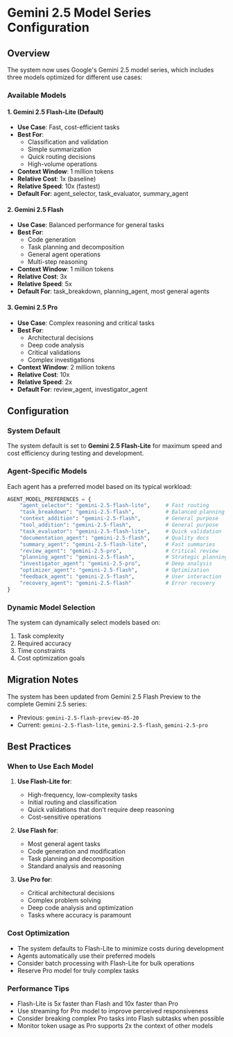 # Gemini 2.5 Model Series Configuration

## Overview

The system now uses Google's Gemini 2.5 model series, which includes three models optimized for different use cases:

### Available Models

#### 1. Gemini 2.5 Flash-Lite (Default)
- **Use Case**: Fast, cost-efficient tasks
- **Best For**: 
  - Classification and validation
  - Simple summarization
  - Quick routing decisions
  - High-volume operations
- **Context Window**: 1 million tokens
- **Relative Cost**: 1x (baseline)
- **Relative Speed**: 10x (fastest)
- **Default For**: agent_selector, task_evaluator, summary_agent

#### 2. Gemini 2.5 Flash
- **Use Case**: Balanced performance for general tasks
- **Best For**:
  - Code generation
  - Task planning and decomposition
  - General agent operations
  - Multi-step reasoning
- **Context Window**: 1 million tokens
- **Relative Cost**: 3x
- **Relative Speed**: 5x
- **Default For**: task_breakdown, planning_agent, most general agents

#### 3. Gemini 2.5 Pro
- **Use Case**: Complex reasoning and critical tasks
- **Best For**:
  - Architectural decisions
  - Deep code analysis
  - Critical validations
  - Complex investigations
- **Context Window**: 2 million tokens
- **Relative Cost**: 10x
- **Relative Speed**: 2x
- **Default For**: review_agent, investigator_agent

## Configuration

### System Default
The system default is set to **Gemini 2.5 Flash-Lite** for maximum speed and cost efficiency during testing and development.

### Agent-Specific Models
Each agent has a preferred model based on its typical workload:

```python
AGENT_MODEL_PREFERENCES = {
    "agent_selector": "gemini-2.5-flash-lite",     # Fast routing
    "task_breakdown": "gemini-2.5-flash",          # Balanced planning
    "context_addition": "gemini-2.5-flash",        # General purpose
    "tool_addition": "gemini-2.5-flash",           # General purpose
    "task_evaluator": "gemini-2.5-flash-lite",     # Quick validation
    "documentation_agent": "gemini-2.5-flash",     # Quality docs
    "summary_agent": "gemini-2.5-flash-lite",      # Fast summaries
    "review_agent": "gemini-2.5-pro",              # Critical review
    "planning_agent": "gemini-2.5-flash",          # Strategic planning
    "investigator_agent": "gemini-2.5-pro",        # Deep analysis
    "optimizer_agent": "gemini-2.5-flash",         # Optimization
    "feedback_agent": "gemini-2.5-flash",          # User interaction
    "recovery_agent": "gemini-2.5-flash"           # Error recovery
}
```

### Dynamic Model Selection
The system can dynamically select models based on:
1. Task complexity
2. Required accuracy
3. Time constraints
4. Cost optimization goals

## Migration Notes

The system has been updated from Gemini 2.5 Flash Preview to the complete Gemini 2.5 series:
- Previous: `gemini-2.5-flash-preview-05-20`
- Current: `gemini-2.5-flash-lite`, `gemini-2.5-flash`, `gemini-2.5-pro`

## Best Practices

### When to Use Each Model

1. **Use Flash-Lite for**:
   - High-frequency, low-complexity tasks
   - Initial routing and classification
   - Quick validations that don't require deep reasoning
   - Cost-sensitive operations

2. **Use Flash for**:
   - Most general agent tasks
   - Code generation and modification
   - Task planning and decomposition
   - Standard analysis and reasoning

3. **Use Pro for**:
   - Critical architectural decisions
   - Complex problem solving
   - Deep code analysis and optimization
   - Tasks where accuracy is paramount

### Cost Optimization

- The system defaults to Flash-Lite to minimize costs during development
- Agents automatically use their preferred models
- Consider batch processing with Flash-Lite for bulk operations
- Reserve Pro model for truly complex tasks

### Performance Tips

- Flash-Lite is 5x faster than Flash and 10x faster than Pro
- Use streaming for Pro model to improve perceived responsiveness
- Consider breaking complex Pro tasks into Flash subtasks when possible
- Monitor token usage as Pro supports 2x the context of other models